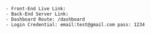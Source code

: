     - Front-End Live Link: 
    - Back-End Server Link: 
    - Dashboard Route: /dashboard
    - Login Credential: email:test@gmail.com pass: 1234